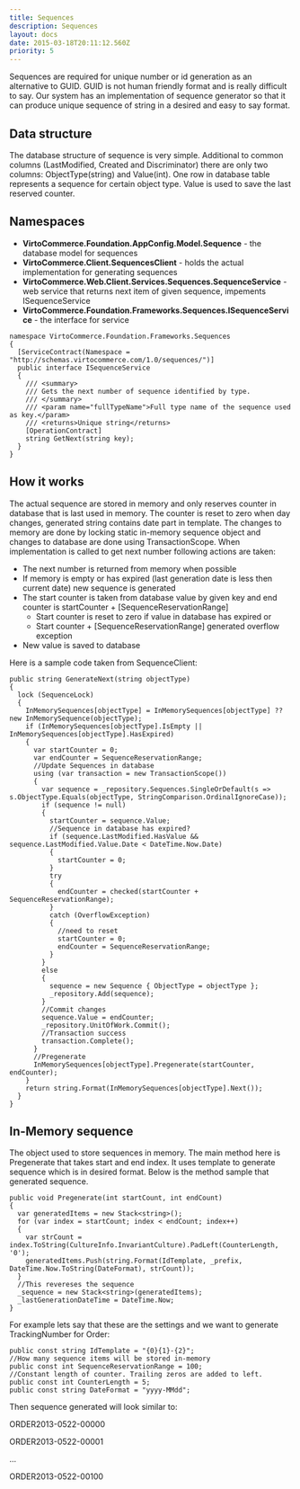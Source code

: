 ```yaml
---
title: Sequences
description: Sequences
layout: docs
date: 2015-03-18T20:11:12.560Z
priority: 5
---
```

Sequences are required for unique number or id generation as an alternative to GUID. GUID is not human friendly format and is really difficult to say. Our system has an implementation of sequence generator so that it can produce unique sequence of string in a desired and easy to say format.

## Data structure

The database structure of sequence is very simple. Additional to common columns (LastModified, Created and Discriminator) there are only two columns: ObjectType(string) and Value(int). One row in database table represents a sequence for certain object type. Value is used to save the last reserved counter.

## Namespaces

* **VirtoCommerce.Foundation.AppConfig.Model.Sequence** - the database model for sequences
* **VirtoCommerce.Client.SequencesClient** - holds the actual implementation for generating sequences
* **VirtoCommerce.Web.Client.Services.Sequences.SequenceService** - web service that returns next item of given sequence, impements ISequenceService
* **VirtoCommerce.Foundation.Frameworks.Sequences.ISequenceService** - the interface for service

```
namespace VirtoCommerce.Foundation.Frameworks.Sequences
{
  [ServiceContract(Namespace = "http://schemas.virtocommerce.com/1.0/sequences/")]
  public interface ISequenceService
  {
    /// <summary>
    /// Gets the next number of sequence identified by type.
    /// </summary>
    /// <param name="fullTypeName">Full type name of the sequence used as key.</param>
    /// <returns>Unique string</returns>
    [OperationContract]
    string GetNext(string key);
  }
}
```

## How it works

The actual sequence are stored in memory and only reserves counter in database that is last used in memory. The counter is reset to zero when day changes, generated string contains date part in template. The changes to memory are done by locking static in-memory sequence object and changes to database are done using TransactionScope. When implementation is called to get next number following actions are taken:

* The next number is returned from memory when possible
* If memory is empty or has expired (last generation date is less then current date) new sequence is generated
* The start counter is taken from database value by given key and end counter is startCounter + [SequenceReservationRange]
  * Start counter is reset to zero if value in database has expired or
  * Start counter + [SequenceReservationRange] generated overflow exception
* New value is saved to database

Here is a sample code taken from SequenceClient:

```
public string GenerateNext(string objectType)
{
  lock (SequenceLock)
  {
    InMemorySequences[objectType] = InMemorySequences[objectType] ?? new InMemorySequence(objectType);
    if (InMemorySequences[objectType].IsEmpty || InMemorySequences[objectType].HasExpired)
    {
      var startCounter = 0;
      var endCounter = SequenceReservationRange;
      //Update Sequences in database
      using (var transaction = new TransactionScope())
      {
        var sequence = _repository.Sequences.SingleOrDefault(s => s.ObjectType.Equals(objectType, StringComparison.OrdinalIgnoreCase));
        if (sequence != null)
        {
          startCounter = sequence.Value;
          //Sequence in database has expired?
          if (sequence.LastModified.HasValue && sequence.LastModified.Value.Date < DateTime.Now.Date)
          {
            startCounter = 0;
          }
          try
          {
            endCounter = checked(startCounter + SequenceReservationRange);
          }
          catch (OverflowException)
          {
            //need to reset
            startCounter = 0;
            endCounter = SequenceReservationRange;
          }
        }
        else
        {
          sequence = new Sequence { ObjectType = objectType };
          _repository.Add(sequence);
        }
        //Commit changes
        sequence.Value = endCounter;
        _repository.UnitOfWork.Commit();
        //Transaction success
        transaction.Complete();
      }
      //Pregenerate
      InMemorySequences[objectType].Pregenerate(startCounter, endCounter);
    }
    return string.Format(InMemorySequences[objectType].Next());
  }
}
```

## In-Memory sequence

The object used to store sequences in memory. The main method here is Pregenerate that takes start and end index. It uses template to generate sequence which is in desired format. Below is the method sample that generated sequence.

```
public void Pregenerate(int startCount, int endCount)
{
  var generatedItems = new Stack<string>();
  for (var index = startCount; index < endCount; index++)
  {
    var strCount = index.ToString(CultureInfo.InvariantCulture).PadLeft(CounterLength, '0');
    generatedItems.Push(string.Format(IdTemplate, _prefix, DateTime.Now.ToString(DateFormat), strCount));
  }
  //This revereses the sequence
  _sequence = new Stack<string>(generatedItems);
  _lastGenerationDateTime = DateTime.Now;
}
```

For example lets say that these are the settings and we want to generate TrackingNumber for Order:

```
public const string IdTemplate = "{0}{1}-{2}";
//How many sequence items will be stored in-memory
public const int SequenceReservationRange = 100;
//Constant length of counter. Trailing zeros are added to left.
public const int CounterLength = 5;
public const string DateFormat = "yyyy-MMdd";
```

Then sequence generated will look similar to:

ORDER2013-0522-00000

ORDER2013-0522-00001

...

ORDER2013-0522-00100